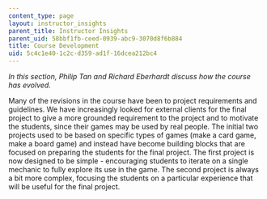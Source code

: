 ```yaml
---
content_type: page
layout: instructor_insights
parent_title: Instructor Insights
parent_uid: 58bbf1fb-ceed-0939-abc9-3070d8f6b884
title: Course Development
uid: 5c4c1e40-1c2c-d359-ad1f-16dcea212bc4
---
```


_In this section, Philip Tan and Richard Eberhardt discuss how the course has evolved._

Many of the revisions in the course have been to project requirements and guidelines. We have increasingly looked for external clients for the final project to give a more grounded requirement to the project and to motivate the students, since their games may be used by real people. The initial two projects used to be based on specific types of games (make a card game, make a board game) and instead have become building blocks that are focused on preparing the students for the final project. The first project is now designed to be simple - encouraging students to iterate on a single mechanic to fully explore its use in the game. The second project is always a bit more complex, focusing the students on a particular experience that will be useful for the final project.